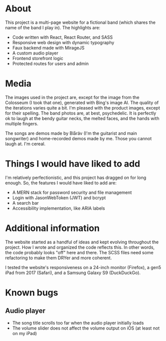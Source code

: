 # About
This project is a multi-page website for a fictional band (which shares the name of the band I play in). The highlights are:
- Code written with React, React Router, and SASS
- Responsive web design with dynamic typography 
- Faux backend made with MirageJS
- A custom audio player
- Frontend storefront logic
- Protected routes for users and admin

# Media
The images used in the project are, except for the image from the Colosseum (I took that one), generated with Bing's image AI. The quality of the iterations varies quite a bit. I'm pleased with the product images, except for their spelling. The band photos are, at best, psychedelic. It is perfectly ok to laugh at the bendy guitar necks, the melted faces, and the hands with multiple fingers. 

The songs are demos made by Blåräv (I'm the guitarist and main songwriter) and home-recorded demos made by me. Those you cannot laugh at. I'm cereal. 

# Things I would have liked to add
I'm relatively perfectionistic, and this project has dragged on for long enough. So, the features I would have liked to add are:
- A MERN stack for password security and file management
- Login with JasonWebToken (JWT) and bcrypt
- A search bar
- Accessibility implementation, like ARIA labels

# Additional information
The website started as a handful of ideas and kept evolving throughout the project. How I wrote and organized the code reflects this. In other words, the code probably looks "off" here and there. The SCSS files need some refactoring to make them DRYer and more coherent. 

I tested the website's responsiveness on a 24-inch monitor (Firefox), a gen5 iPad from 2017 (Safari), and a Samsung Galaxy S9 (DuckDuckGo). 

# Known bugs
## Audio player
- The song title scrolls too far when the audio player initially loads
- The volume slider does not affect the volume output on iOS (at least not on my iPad)
